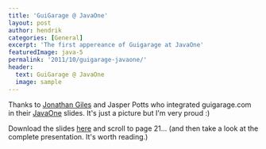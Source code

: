 ```yaml
---
title: 'GuiGarage @ JavaOne'
layout: post
author: hendrik
categories: [General]
excerpt: 'The first appereance of Guigarage at JavaOne'
featuredImage: java-5
permalink: '2011/10/guigarage-javaone/'
header:
  text: GuiGarage @ JavaOne
  image: sample
---
```

Thanks to [Jonathan Giles](http://jonathangiles.net/blog/) and Jasper Potts who integrated guigarage.com in their [JavaOne](http://www.oracle.com/javaone/index.html) slides. It's just a picture but I'm very proud :)

Download the slides [here](https://oracleus.wingateweb.com/published/oracleus2011/sessions/24140/S24140_2556650.pdf) and scroll to page 21... (and then take a look at the complete presentation. It's worth reading.)
